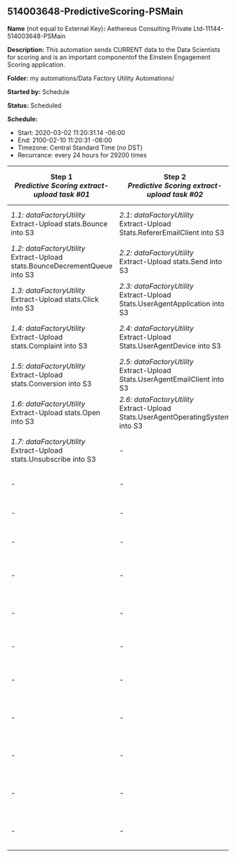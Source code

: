 ## 514003648-PredictiveScoring-PSMain

**Name** (not equal to External Key)**:** Aethereus Consulting Private Ltd-11144-514003648-PSMain

**Description:** This automation sends CURRENT data to the Data Scientists for scoring and is an important componentof the Einstein Engagement Scoring application.

**Folder:** my automations/Data Factory Utility Automations/

**Started by:** Schedule

**Status:** Scheduled

**Schedule:**

* Start: 2020-03-02 11:20:31.14 -06:00
* End: 2100-02-10 11:20:31 -06:00
* Timezone:  Central Standard Time (no DST)
* Recurrance: every 24 hours for 29200 times

| Step 1<br>_Predictive Scoring extract-upload task #01_ | Step 2<br>_Predictive Scoring extract-upload task #02_ | Step 3<br>_Predictive Scoring extract-upload task #03_ | Step 4<br>_Predictive Scoring extract-upload task #04_ | Step 5<br>_Predictive Scoring extract-upload task #05_ | Step 6<br>_Predictive Scoring extract-upload task #06_ | Step 7<br>_Predictive Scoring extract-upload task #07_ | Step 8<br>_Predictive Scoring extract-upload task #08_ | Step 9<br>_Predictive Scoring extract-upload task #09_ |
| --- | --- | --- | --- | --- | --- | --- | --- | --- |
| _1.1: dataFactoryUtility_<br>Extract-Upload stats.Bounce into S3 | _2.1: dataFactoryUtility_<br>Extract-Upload Stats.RefererEmailClient into S3 | _3.1: dataFactoryUtility_<br>Extract-Upload C514003648._PushTag into S3 | _4.1: dataFactoryUtility_<br>Extract-Upload C514003648.PSConfig into S3 | _5.1: dataFactoryUtility_<br>Extract-Upload dbo.ABTestSend into S3 | _6.1: dataFactoryUtility_<br>Extract-Upload dbo.ABTestSendContent into S3 | _7.1: dataFactoryUtility_<br>Extract-Upload dbo.EmailSendDefinition into S3 | _8.1: dataFactoryUtility_<br>Extract-Upload dbo.EnterpriseMember into S3 | _9.1: dataFactoryUtility_<br>Extract-Upload C514003648.VPS_ExportDone into S3 |
| _1.2: dataFactoryUtility_<br>Extract-Upload stats.BounceDecrementQueue into S3 | _2.2: dataFactoryUtility_<br>Extract-Upload stats.Send into S3 | _3.2: dataFactoryUtility_<br>Extract-Upload dbo.Asset into S3 | _4.2: dataFactoryUtility_<br>Extract-Upload dbo.ProgramActivityInstance into S3 | _5.2: dataFactoryUtility_<br>Extract-Upload dbo.ABTestSendJob into S3 | _6.2: dataFactoryUtility_<br>Extract-Upload dbo.ABTestSendType into S3 | _7.2: dataFactoryUtility_<br>Extract-Upload dbo.Send into S3 | _8.2: dataFactoryUtility_<br>Extract-Upload dbo.MemberTimeZone into S3 | - |
| _1.3: dataFactoryUtility_<br>Extract-Upload stats.Click into S3 | _2.3: dataFactoryUtility_<br>Extract-Upload Stats.UserAgentApplication into S3 | _3.3: dataFactoryUtility_<br>Extract-Upload dbo.PushApplicationConfig into S3 | _4.3: dataFactoryUtility_<br>Extract-Upload dbo.ProgramInstance into S3 | _5.3: dataFactoryUtility_<br>Extract-Upload dbo.CampaignAsset into S3 | _6.3: dataFactoryUtility_<br>Extract-Upload dbo.CampaignDefinition into S3 | _7.3: dataFactoryUtility_<br>Extract-Upload dbo.tblEmails into S3 | _8.3: dataFactoryUtility_<br>Extract-Upload dbo.SendDefType into S3 | - |
| _1.4: dataFactoryUtility_<br>Extract-Upload stats.Complaint into S3 | _2.4: dataFactoryUtility_<br>Extract-Upload Stats.UserAgentDevice into S3 | - | _4.4: dataFactoryUtility_<br>Extract-Upload InteractionStudio.Activity into S3 | _5.4: dataFactoryUtility_<br>Extract-Upload dbo.CampaignAssetType into S3 | _6.4: dataFactoryUtility_<br>Extract-Upload dbo.ImpressionRegion into S3 | _7.4: dataFactoryUtility_<br>Extract-Upload dbo.tblLists into S3 | _8.4: dataFactoryUtility_<br>Extract-Upload dbo.tblMembers into S3 | - |
| _1.5: dataFactoryUtility_<br>Extract-Upload stats.Conversion into S3 | _2.5: dataFactoryUtility_<br>Extract-Upload Stats.UserAgentEmailClient into S3 | - | _4.5: dataFactoryUtility_<br>Extract-Upload InteractionStudio.DefinitionInfo into S3 | _5.5: dataFactoryUtility_<br>Extract-Upload dbo.CustomObject into S3 | _6.5: dataFactoryUtility_<br>Extract-Upload dbo.JobImpressionRegion into S3 | - | _8.5: dataFactoryUtility_<br>Extract-Upload dbo.TimeZoneDetail into S3 | - |
| _1.6: dataFactoryUtility_<br>Extract-Upload stats.Open into S3 | _2.6: dataFactoryUtility_<br>Extract-Upload Stats.UserAgentOperatingSystem into S3 | - | _4.6: dataFactoryUtility_<br>Extract-Upload InteractionStudio.EventDefinition into S3 | _5.6: dataFactoryUtility_<br>Extract-Upload dbo.JobCampaignDefinition into S3 | _6.6: dataFactoryUtility_<br>Extract-Upload dbo.Members_ into S3 | - | - | - |
| _1.7: dataFactoryUtility_<br>Extract-Upload stats.Unsubscribe into S3 | - | - | _4.7: dataFactoryUtility_<br>Extract-Upload InteractionStudio.EventInstance into S3 | _5.7: dataFactoryUtility_<br>Extract-Upload dbo.Program into S3 | _6.7: dataFactoryUtility_<br>Extract-Upload dbo.SendSplit into S3 | - | - | - |
| - | - | - | - | _5.8: dataFactoryUtility_<br>Extract-Upload dbo.SendGroup into S3 | _6.8: dataFactoryUtility_<br>Extract-Upload dbo.Subscriber into S3 | - | - | - |
| - | - | - | - | _5.9: dataFactoryUtility_<br>Extract-Upload dbo.SendJob into S3 | _6.9: dataFactoryUtility_<br>Extract-Upload dbo.tblJobs into S3 | - | - | - |
| - | - | - | - | _5.10: dataFactoryUtility_<br>Extract-Upload dbo.SimpleTag into S3 | _6.10: dataFactoryUtility_<br>Extract-Upload dbo.tblJobs_Lists into S3 | - | - | - |
| - | - | - | - | _5.11: dataFactoryUtility_<br>Extract-Upload dbo.SimpleTagObject into S3 | _6.11: dataFactoryUtility_<br>Extract-Upload dbo.tblJobs_URLs into S3 | - | - | - |
| - | - | - | - | _5.12: dataFactoryUtility_<br>Extract-Upload dbo.SimpleTagObjectType into S3 | _6.12: dataFactoryUtility_<br>Extract-Upload dbo.tblSurveyQuestions into S3 | - | - | - |
| - | - | - | - | _5.13: dataFactoryUtility_<br>Extract-Upload dbo.SourceAddress into S3 | - | - | - | - |
| - | - | - | - | _5.14: dataFactoryUtility_<br>Extract-Upload dbo.tblJobs_Surveys into S3 | - | - | - | - |
| - | - | - | - | _5.15: dataFactoryUtility_<br>Extract-Upload dbo.tblJobSubscriberBatch into S3 | - | - | - | - |
| - | - | - | - | _5.16: dataFactoryUtility_<br>Extract-Upload dbo.tblSurveyAnswers into S3 | - | - | - | - |
| - | - | - | - | _5.17: dataFactoryUtility_<br>Extract-Upload dbo.TriggeredSendJob into S3 | - | - | - | - |
| - | - | - | - | _5.18: dataFactoryUtility_<br>Extract-Upload InteractionStudio.Definition into S3 | - | - | - | - |
